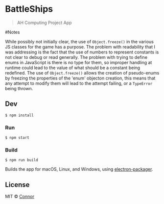 # BattleShips

> AH Computing Project App

#Notes

While possibly not initially clear, the use of `Object.freeze()` in the various JS classes for the game has a purpose. The problem with readability that I was addressing is the fact that the use of numbers to represent constants is not clear to debug or read generally. The problem with trying to define enums in JavaScript is there is no type for them, so improper handling at runtime could lead to the value of what should be a constant being redefined. The use of `Object.freeze()` allows the creation of pseudo-enums by freezing the properties of the 'enum' objecton creation, this means that any attempt to modify them will lead to the attempt failing, or a `TypeError` being thrown.


## Dev

```
$ npm install
```

### Run

```
$ npm start
```

### Build

```
$ npm run build
```

Builds the app for macOS, Linux, and Windows, using [electron-packager](https://github.com/electron-userland/electron-packager).


## License

MIT © [Connor](http://connorl.com)

